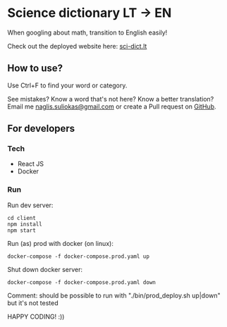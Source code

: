 # Science dictionary LT -> EN

When googling about math, transition to English easily!

Check out the deployed website here: [sci-dict.lt](http://sci-dict.lt)

## How to use?

Use Ctrl+F to find your word or category.

See mistakes? Know a word that's not here? Know a better translation? Email me [naglis.suliokas@gmail.com](mailto:naglis.suliokas@gmail.com) or create a Pull request on [GitHub](https://github.com/naglissul/sci-dict-lt).

## For developers

### Tech
- React JS
- Docker

### Run

Run dev server:  
```
cd client
npm install
npm start
```
Run (as) prod with docker (on linux):
```
docker-compose -f docker-compose.prod.yaml up
```
Shut down docker server:
```
docker-compose -f docker-compose.prod.yaml down
```
Comment: should be possible to run with "./bin/prod_deploy.sh up|down" but it's not tested

HAPPY CODING! :))